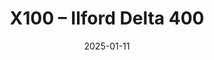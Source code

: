 ---
layout: main/post-photos.html
title: X100 – Ilford Delta 400
description: x100-filmsim-ilford-delta-400
keyword: x100-filmsim-ilford-delta-400
cover: 
  - url: /asset/photos/x100-filmsim-ilford-delta-400.jpeg
thumbnail: /asset/photos/x100-filmsim-ilford-delta-400.jpeg
date: 2025-01-11
tags: 
  - FUJIFILM
  - FinePix X100
  - 23mm
---